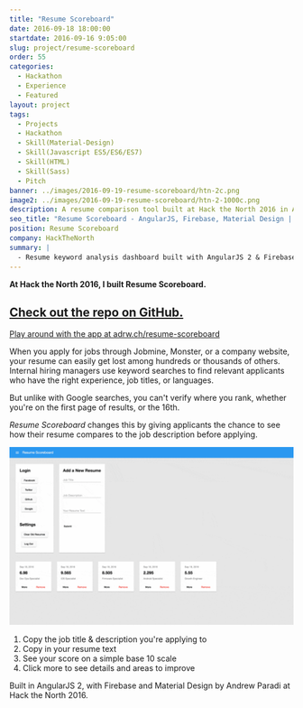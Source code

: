 ```yaml
---
title: "Resume Scoreboard"
date: 2016-09-18 18:00:00
startdate: 2016-09-16 9:05:00
slug: project/resume-scoreboard
order: 55
categories:
  - Hackathon
  - Experience
  - Featured
layout: project
tags:
  - Projects
  - Hackathon
  - Skill(Material-Design)
  - Skill(Javascript ES5/ES6/ES7)
  - Skill(HTML)
  - Skill(Sass)
  - Pitch
banner: ../images/2016-09-19-resume-scoreboard/htn-2c.png
image2: ../images/2016-09-19-resume-scoreboard/htn-2-1000c.png
description: A resume comparison tool built at Hack the North 2016 in AngularJS.
seo_title: "Resume Scoreboard - AngularJS, Firebase, Material Design | Andrew Paradi Alexander"
position: Resume Scoreboard
company: HackTheNorth
summary: |
  - Resume keyword analysis dashboard built with AngularJS 2 & Firebase
---
```


**At Hack the North 2016, I built Resume Scoreboard.**

## [Check out the repo on GitHub.](https://github.com/adrw/resume-scoreboard)

[Play around with the app at adrw.ch/resume-scoreboard](adrw.ch/resume-scoreboard/)

When you apply for jobs through Jobmine, Monster, or a company website, your resume can easily get lost among hundreds or thousands of others. Internal hiring managers use keyword searches to find relevant applicants who have the right experience, job titles, or languages.

But unlike with Google searches, you can't verify where you rank, whether you're on the first page of results, or the 16th.

_Resume Scoreboard_ changes this by giving applicants the chance to see how their resume compares to the job description before applying.

![Resume Scoreboard](../images/2016-09-19-resume-scoreboard/resume-scoreboard-htn-demo.gif)

1. Copy the job title &amp; description you're applying to
2. Copy in your resume text
3. See your score on a simple base 10 scale
4. Click more to see details and areas to improve

Built in AngularJS 2, with Firebase and Material Design by Andrew Paradi at Hack the North 2016.
